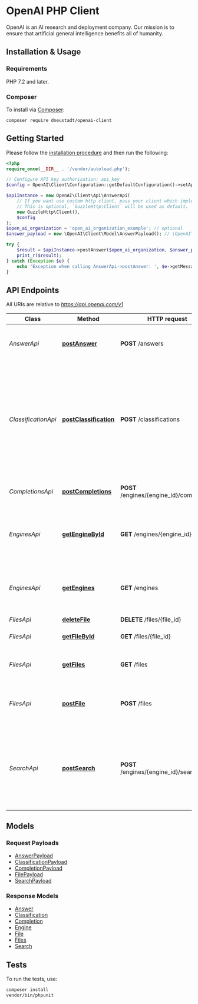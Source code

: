 # OpenAI PHP Client

OpenAI is an AI research and deployment company. Our mission is to ensure that artificial general intelligence benefits all of humanity.

## Installation & Usage

### Requirements

PHP 7.2 and later.

### Composer

To install via [Composer](https://getcomposer.org/):

`composer require dneustadt/openai-client`

## Getting Started

Please follow the [installation procedure](#installation--usage) and then run the following:

```php
<?php
require_once(__DIR__ . '/vendor/autoload.php');

// Configure API key authorization: api_key
$config = OpenAI\Client\Configuration::getDefaultConfiguration()->setApiKey('Authorization', 'YOUR_API_KEY');

$apiInstance = new OpenAI\Client\Api\AnswerApi(
    // If you want use custom http client, pass your client which implements `GuzzleHttp\ClientInterface`.
    // This is optional, `GuzzleHttp\Client` will be used as default.
    new GuzzleHttp\Client(),
    $config
);
$open_ai_organization = 'open_ai_organization_example'; // optional
$answer_payload = new \OpenAI\Client\Model\AnswerPayload(); // \OpenAI\Client\Model\AnswerPayload

try {
    $result = $apiInstance->postAnswer($open_ai_organization, $answer_payload);
    print_r($result);
} catch (Exception $e) {
    echo 'Exception when calling AnswerApi->postAnswer: ', $e->getMessage(), PHP_EOL;
}

```

## API Endpoints

All URIs are relative to *https://api.openai.com/v1*

Class | Method | HTTP request | Description
------------ | ------------- | ------------- | -------------
*AnswerApi* | [**postAnswer**](docs/Api/AnswerApi.md#postanswer) | **POST** /answers | Answers the specified question using the provided documents and examples.
*ClassificationApi* | [**postClassification**](docs/Api/ClassificationApi.md#postclarification) | **POST** /classifications | The endpoint first searches over the labeled examples to select the ones most relevant for the particular query. Then, the relevant examples are combined with the query to construct a prompt to produce the final label via the completions endpoint.
*CompletionsApi* | [**postCompletions**](docs/Api/CompletionsApi.md#postcompletions) | **POST** /engines/{engine_id}/completions | Creates a new completion for the provided prompt and parameters
*EnginesApi* | [**getEngineById**](docs/Api/EnginesApi.md#getenginebyid) | **GET** /engines/{engine_id} | Retrieves an engine instance, providing basic information about the engine such as the owner and availability.
*EnginesApi* | [**getEngines**](docs/Api/EnginesApi.md#getengines) | **GET** /engines | Lists the currently available engines, and provides basic information about each one such as the owner and availability.
*FilesApi* | [**deleteFile**](docs/Api/FilesApi.md#deletefile) | **DELETE** /files/{file_id} | Delete a file.
*FilesApi* | [**getFileById**](docs/Api/FilesApi.md#getfilebyid) | **GET** /files/{file_id} | Returns information about a specific file.
*FilesApi* | [**getFiles**](docs/Api/FilesApi.md#getfiles) | **GET** /files | Returns a list of files that belong to the user&#39;s organization.
*FilesApi* | [**postFile**](docs/Api/FilesApi.md#postfile) | **POST** /files | Upload a file that contains document(s) to be used across various endpoints/features.
*SearchApi* | [**postSearch**](docs/Api/SearchApi.md#postsearch) | **POST** /engines/{engine_id}/search | The search endpoint computes similarity scores between provided query and documents. Documents can be passed directly to the API if there are no more than 200 of them.

## Models

### Request Payloads

- [AnswerPayload](docs/Model/AnswerPayload.md)
- [ClassificationPayload](docs/Model/ClassificationPayload.md)
- [CompletionPayload](docs/Model/CompletionPayload.md)
- [FilePayload](docs/Model/FilePayload.md)
- [SearchPayload](docs/Model/SearchPayload.md)

### Response Models

- [Answer](docs/Model/Answer.md)
- [Classification](docs/Model/Classification.md)
- [Completion](docs/Model/Completion.md)
- [Engine](docs/Model/Engine.md)
- [File](docs/Model/File.md)
- [Files](docs/Model/Files.md)
- [Search](docs/Model/Search.md)

## Tests

To run the tests, use:

```bash
composer install
vendor/bin/phpunit
```


